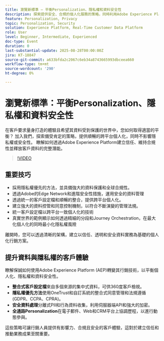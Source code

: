 ```yaml
---
title: 瀏覽新標準 — 平衡Personalization、隱私權和資料安全性
description: 探索提供安全、合規的個人化服務的策略，同時利用Adobe Experience Platform保護客戶資料並建立信任。
feature: Personalization, Privacy
topic: Personalization, Security
solution: Experience Platform, Real-Time Customer Data Platform
role: User
level: Beginner, Intermediate, Experienced
doc-type: Event
duration: 0
last-substantial-update: 2025-08-28T00:00:00Z
jira: KT-18847
source-git-commit: a633bfda2c2067c6eb34a8743665993dbceea660
workflow-type: tm+mt
source-wordcount: '290'
ht-degree: 0%

---
```



# 瀏覽新標準：平衡Personalization、隱私權和資料安全性

在客戶要求量身打造的體驗且希望其資料受到保護的世界中，您如何取得適當的平衡？ 加入我們，探索備受肯定的策略，提供順暢的跨平台個人化，同時不影響隱私權或安全性。 瞭解如何透過Adobe Experience Platform建立信任、維持合規性並釋放客戶資料的完整潛能。

>[!VIDEO](https://video.tv.adobe.com/v/3471328/?learn=on&enablevpops)

## 重要技巧

* 採用隱私權優先的方法，並具備強大的資料保護和全球合規性。
* 透過Adobe的Edge Network和進階安全性措施，運用安全的資料管理
* 透過統一的客戶設定檔和順暢的整合，提供跨平台個人化。
* 建立強大的資料控管和同意控制機制，以符合不斷演變的管理法規。
* 統一客戶設定檔以跨平台一致個人化的技術
* 真實世界的範例顯示如何透過精細的分段和Journey Orchestration，在最大化個人化的同時最小化隱私權風險

離開時，您可以透過清晰的架構，建立以信任、透明和安全資料實務為基礎的個人化行銷方案。

## 提升資料與隱私權的客戶體驗

瞭解保誠如何使用Adobe Experience Platform (AEP)轉變其行銷技術，以平衡個人化、隱私權和資料安全性。

* **整合式客戶設定檔**&#x200B;來自多個來源的集中式資料，可供360度客戶檢視。
* **隱私權優先方法**&#x200B;使用OneTrust和自訂系統的整合式同意管理和法規遵循(GDPR、CCPA、CPRA)。
* **安全資料處理**&#x200B;分離式PII和行為資料收集，利用伺服器端API和強大的加密。
* **全通路Personalization**&#x200B;在電子郵件、Web和CRM平台上協調歷程，以進行動態參與。

這些策略可讓行銷人員提供有影響力、合規且安全的客戶體驗，這對於建立信任和推動業務成果至關重要。

